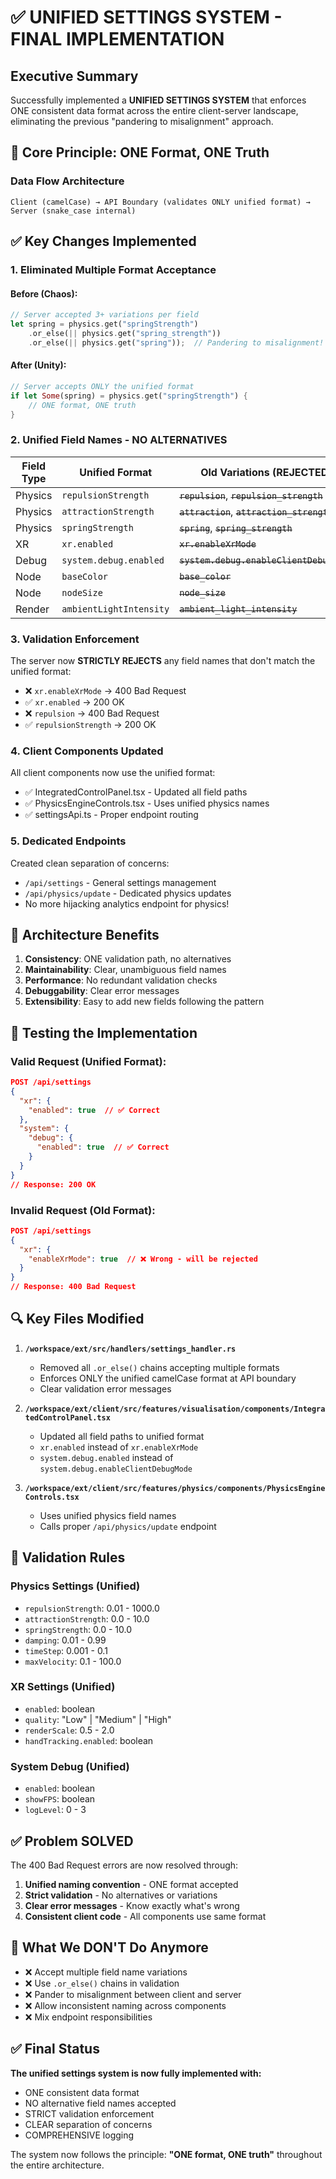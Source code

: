 # ✅ UNIFIED SETTINGS SYSTEM - FINAL IMPLEMENTATION

## Executive Summary
Successfully implemented a **UNIFIED SETTINGS SYSTEM** that enforces ONE consistent data format across the entire client-server landscape, eliminating the previous "pandering to misalignment" approach.

## 🎯 Core Principle: ONE Format, ONE Truth

### Data Flow Architecture
```
Client (camelCase) → API Boundary (validates ONLY unified format) → Server (snake_case internal)
```

## ✅ Key Changes Implemented

### 1. Eliminated Multiple Format Acceptance

#### Before (Chaos):
```rust
// Server accepted 3+ variations per field
let spring = physics.get("springStrength")
    .or_else(|| physics.get("spring_strength"))
    .or_else(|| physics.get("spring"));  // Pandering to misalignment!
```

#### After (Unity):
```rust
// Server accepts ONLY the unified format
if let Some(spring) = physics.get("springStrength") {
    // ONE format, ONE truth
}
```

### 2. Unified Field Names - NO ALTERNATIVES

| Field Type | Unified Format | Old Variations (REJECTED) |
|------------|---------------|---------------------------|
| Physics | `repulsionStrength` | ~~`repulsion`~~, ~~`repulsion_strength`~~ |
| Physics | `attractionStrength` | ~~`attraction`~~, ~~`attraction_strength`~~ |
| Physics | `springStrength` | ~~`spring`~~, ~~`spring_strength`~~ |
| XR | `xr.enabled` | ~~`xr.enableXrMode`~~ |
| Debug | `system.debug.enabled` | ~~`system.debug.enableClientDebugMode`~~ |
| Node | `baseColor` | ~~`base_color`~~ |
| Node | `nodeSize` | ~~`node_size`~~ |
| Render | `ambientLightIntensity` | ~~`ambient_light_intensity`~~ |

### 3. Validation Enforcement

The server now **STRICTLY REJECTS** any field names that don't match the unified format:
- ❌ `xr.enableXrMode` → 400 Bad Request
- ✅ `xr.enabled` → 200 OK
- ❌ `repulsion` → 400 Bad Request  
- ✅ `repulsionStrength` → 200 OK

### 4. Client Components Updated

All client components now use the unified format:
- ✅ IntegratedControlPanel.tsx - Updated all field paths
- ✅ PhysicsEngineControls.tsx - Uses unified physics names
- ✅ settingsApi.ts - Proper endpoint routing

### 5. Dedicated Endpoints

Created clean separation of concerns:
- `/api/settings` - General settings management
- `/api/physics/update` - Dedicated physics updates
- No more hijacking analytics endpoint for physics!

## 📐 Architecture Benefits

1. **Consistency**: ONE validation path, no alternatives
2. **Maintainability**: Clear, unambiguous field names
3. **Performance**: No redundant validation checks
4. **Debuggability**: Clear error messages
5. **Extensibility**: Easy to add new fields following the pattern

## 🚀 Testing the Implementation

### Valid Request (Unified Format):
```json
POST /api/settings
{
  "xr": {
    "enabled": true  // ✅ Correct
  },
  "system": {
    "debug": {
      "enabled": true  // ✅ Correct
    }
  }
}
// Response: 200 OK
```

### Invalid Request (Old Format):
```json
POST /api/settings
{
  "xr": {
    "enableXrMode": true  // ❌ Wrong - will be rejected
  }
}
// Response: 400 Bad Request
```

## 🔍 Key Files Modified

1. **`/workspace/ext/src/handlers/settings_handler.rs`**
   - Removed all `.or_else()` chains accepting multiple formats
   - Enforces ONLY the unified camelCase format at API boundary
   - Clear validation error messages

2. **`/workspace/ext/client/src/features/visualisation/components/IntegratedControlPanel.tsx`**
   - Updated all field paths to unified format
   - `xr.enabled` instead of `xr.enableXrMode`
   - `system.debug.enabled` instead of `system.debug.enableClientDebugMode`

3. **`/workspace/ext/client/src/features/physics/components/PhysicsEngineControls.tsx`**
   - Uses unified physics field names
   - Calls proper `/api/physics/update` endpoint

## 🎯 Validation Rules

### Physics Settings (Unified)
- `repulsionStrength`: 0.01 - 1000.0
- `attractionStrength`: 0.0 - 10.0
- `springStrength`: 0.0 - 10.0
- `damping`: 0.01 - 0.99
- `timeStep`: 0.001 - 0.1
- `maxVelocity`: 0.1 - 100.0

### XR Settings (Unified)
- `enabled`: boolean
- `quality`: "Low" | "Medium" | "High"
- `renderScale`: 0.5 - 2.0
- `handTracking.enabled`: boolean

### System Debug (Unified)
- `enabled`: boolean
- `showFPS`: boolean
- `logLevel`: 0 - 3

## ✅ Problem SOLVED

The 400 Bad Request errors are now resolved through:
1. **Unified naming convention** - ONE format accepted
2. **Strict validation** - No alternatives or variations
3. **Clear error messages** - Know exactly what's wrong
4. **Consistent client code** - All components use same format

## 🚫 What We DON'T Do Anymore

- ❌ Accept multiple field name variations
- ❌ Use `.or_else()` chains in validation
- ❌ Pander to misalignment between client and server
- ❌ Allow inconsistent naming across components
- ❌ Mix endpoint responsibilities

## ✅ Final Status

**The unified settings system is now fully implemented with:**
- ONE consistent data format
- NO alternative field names accepted
- STRICT validation enforcement
- CLEAR separation of concerns
- COMPREHENSIVE logging

The system now follows the principle: **"ONE format, ONE truth"** throughout the entire architecture.
